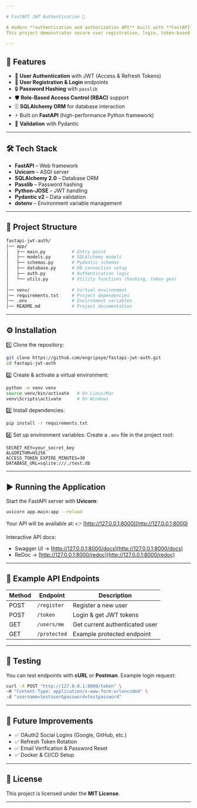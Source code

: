 ```yaml
---

# FastAPI JWT Authentication 🚀

A modern **authentication and authorization API** built with **FastAPI**, **JWT (JSON Web Tokens)**, and **SQLAlchemy**.
This project demonstrates secure user registration, login, token-based authentication, and role-based access control.

---
```


## 📌 Features

* 🔑 **User Authentication** with JWT (Access & Refresh Tokens)
* 👤 **User Registration & Login** endpoints
* 🔒 **Password Hashing** with `passlib`
* 🛡️ **Role-Based Access Control (RBAC)** support
* 🗄️ **SQLAlchemy ORM** for database interaction
* ⚡ Built on **FastAPI** (high-performance Python framework)
* 🧪 **Validation** with Pydantic

---

## 🛠️ Tech Stack

* **FastAPI** – Web framework
* **Uvicorn** – ASGI server
* **SQLAlchemy 2.0** – Database ORM
* **Passlib** – Password hashing
* **Python-JOSE** – JWT handling
* **Pydantic v2** – Data validation
* **dotenv** – Environment variable management

---

## 📂 Project Structure

```bash
fastapi-jwt-auth/
│── app/
│   ├── main.py          # Entry point
│   ├── models.py        # SQLAlchemy models
│   ├── schemas.py       # Pydantic schemas
│   ├── database.py      # DB connection setup
│   ├── auth.py          # Authentication logic
│   └── utils.py         # Utility functions (hashing, token gen)
│
│── venv/                # Virtual environment
│── requirements.txt     # Project dependencies
│── .env                 # Environment variables
│── README.md            # Project documentation
```

---

## ⚙️ Installation

1️⃣ Clone the repository:

```bash
git clone https://github.com/engripaye/fastapi-jwt-auth.git
cd fastapi-jwt-auth
```

2️⃣ Create & activate a virtual environment:

```bash
python -m venv venv
source venv/bin/activate   # On Linux/Mac
venv\Scripts\activate      # On Windows
```

3️⃣ Install dependencies:

```bash
pip install -r requirements.txt
```

4️⃣ Set up environment variables:
Create a `.env` file in the project root:

```env
SECRET_KEY=your_secret_key
ALGORITHM=HS256
ACCESS_TOKEN_EXPIRE_MINUTES=30
DATABASE_URL=sqlite:///./test.db
```

---

## ▶️ Running the Application

Start the FastAPI server with **Uvicorn**:

```bash
uvicorn app.main:app --reload
```

Your API will be available at:
👉 [http://127.0.0.1:8000](http://127.0.0.1:8000)

Interactive API docs:

* Swagger UI → [http://127.0.0.1:8000/docs](http://127.0.0.1:8000/docs)
* ReDoc → [http://127.0.0.1:8000/redoc](http://127.0.0.1:8000/redoc)

---

## 🔑 Example API Endpoints

| Method | Endpoint     | Description                    |
| ------ | ------------ | ------------------------------ |
| POST   | `/register`  | Register a new user            |
| POST   | `/token`     | Login & get JWT tokens         |
| GET    | `/users/me`  | Get current authenticated user |
| GET    | `/protected` | Example protected endpoint     |

---

## 🧪 Testing

You can test endpoints with **cURL** or **Postman**. Example login request:

```bash
curl -X POST "http://127.0.0.1:8000/token" \
-H "Content-Type: application/x-www-form-urlencoded" \
-d "username=testuser&password=testpassword"
```

---

## 🚀 Future Improvements

* ✅ OAuth2 Social Logins (Google, GitHub, etc.)
* ✅ Refresh Token Rotation
* ✅ Email Verification & Password Reset
* ✅ Docker & CI/CD Setup

---

## 📜 License

This project is licensed under the **MIT License**.

---
